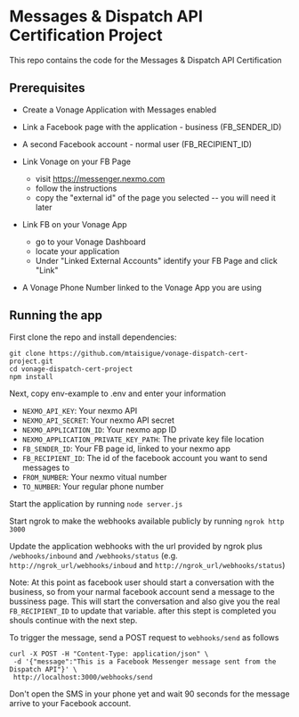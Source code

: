 # Messages & Dispatch API Certification Project

This repo contains the code for the Messages & Dispatch API Certification

## Prerequisites

* Create a Vonage Application with Messages enabled
* Link a Facebook page with the application - business (FB_SENDER_ID)
* A second Facebook account - normal user (FB_RECIPIENT_ID)
* Link Vonage on your FB Page

   - visit https://messenger.nexmo.com
   - follow the instructions
   - copy the "external id" of the page you selected -- you will need it later

* Link FB on your Vonage App

   - go to your Vonage Dashboard
   - locate your application
   - Under "Linked External Accounts" identify your FB Page and click "Link"

* A Vonage Phone Number linked to the Vonage App you are using

## Running the app

First clone the repo and install dependencies:

```
git clone https://github.com/mtaisigue/vonage-dispatch-cert-project.git
cd vonage-dispatch-cert-project
npm install
```

Next, copy env-example to .env and enter your information

* `NEXMO_API_KEY`: Your nexmo API
* `NEXMO_API_SECRET`: Your nexmo API secret
* `NEXMO_APPLICATION_ID`: Your nexmo app ID
* `NEXMO_APPLICATION_PRIVATE_KEY_PATH`: The private key file location
* `FB_SENDER_ID`: Your FB page id, linked to your nexmo app
* `FB_RECIPIENT_ID`: The id of the facebook account you want to send messages to
* `FROM_NUMBER`: Your nexmo vitual number
* `TO_NUMBER`: Your regular phone number

Start the application by running `node server.js`

Start ngrok to make the webhooks available publicly by running `ngrok http 3000`

Update the application webhooks with the url provided by ngrok plus `/webhooks/inbound` and `/webhooks/status` (e.g. `http://ngrok_url/webhooks/inboud` and `http://ngrok_url/webhooks/status`)

Note: At this point as facebook user should start a conversation with the business, so from your narmal facebook account send a message to the bussiness page. This will start the conversation and also give you the real `FB_RECIPIENT_ID` to update that variable. after this stept is completed you shouls continue with the next step. 

To trigger the message, send a POST request to `webhooks/send` as follows

```
curl -X POST -H "Content-Type: application/json" \
 -d '{"message":"This is a Facebook Messenger message sent from the Dispatch API"}' \
 http://localhost:3000/webhooks/send
```

Don't open the SMS in your phone yet and wait 90 seconds for the message arrive to your Facebook account.
